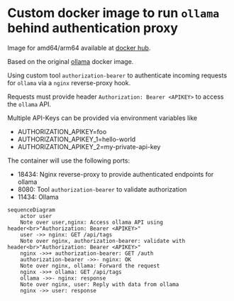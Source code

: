 # Custom docker image to run `ollama` behind authentication proxy

Image for amd64/arm64 available at [docker hub](https://hub.docker.com/repository/docker/brilliantcreator/ollama-authentication-proxy).

Based on the original [ollama](https://hub.docker.com/r/ollama/ollama) docker image.

Using custom tool `authorization-bearer` to authenticate incoming requests
for `ollama` via a `nginx` reverse-proxy hook.

Requests must provide header `Authorization: Bearer <APIKEY>` to access the `ollama` API.

Multiple API-Keys can be provided via environment variables like
- AUTHORIZATION_APIKEY=foo
- AUTHORIZATION_APIKEY_1=hello-world
- AUTHORIZATION_APIKEY_2=my-private-api-key

The container will use the following ports:
- 18434: Nginx reverse-proxy to provide authenticated endpoints for ollama
- 8080: Tool `authorization-bearer` to validate authorization
- 11434: Ollama

```mermaid
sequenceDiagram
    actor user
    Note over user,nginx: Access ollama API using header<br>"Authorization: Bearer <APIKEY>"
    user ->> nginx: GET /api/tags
    Note over nginx, authorization-bearer: validate with header<br>"Authorization: Bearer <APIKEY>"
    nginx ->>+ authorization-bearer: GET /auth
    authorization-bearer ->>- nginx: OK
    Note over nginx, ollama: Forward the request
    nginx ->>+ ollama: GET /api/tags
    ollama ->>- nginx: response
    Note over nginx, user: Reply with data from ollama
    nginx ->> user: response
```